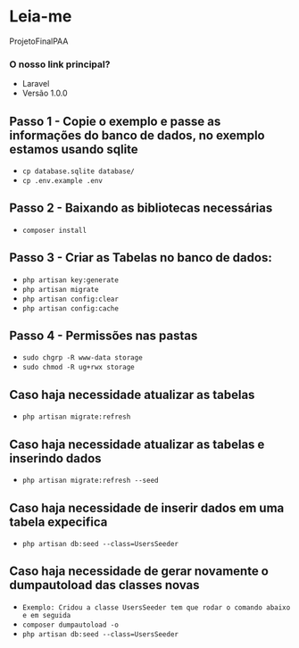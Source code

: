 # Leia-me #

ProjetoFinalPAA

### O nosso link principal? ###

* Laravel
* Versão 1.0.0

## Passo 1 - Copie o exemplo e passe as informações do banco de dados, no exemplo estamos usando sqlite ##
* `cp database.sqlite database/`
* `cp .env.example .env`

## Passo 2 - Baixando as bibliotecas necessárias ##
* `composer install`

## Passo 3 - Criar as Tabelas no banco de dados: ###
* `php artisan key:generate`
* `php artisan migrate`
* `php artisan config:clear`
* `php artisan config:cache`

## Passo 4 - Permissões nas pastas 
* `sudo chgrp -R www-data storage`
* `sudo chmod -R ug+rwx storage`

## Caso haja necessidade atualizar as tabelas ###
* `php artisan migrate:refresh`

## Caso haja necessidade atualizar as tabelas e inserindo dados ###
* `php artisan migrate:refresh --seed`

## Caso haja necessidade de inserir dados em uma tabela expecifica
* `php artisan db:seed --class=UsersSeeder`

## Caso haja necessidade de gerar novamente o dumpautoload das classes novas
* `Exemplo: Cridou a classe UsersSeeder tem que rodar o comando abaixo e em seguida`
* `composer dumpautoload -o`
* `php artisan db:seed --class=UsersSeeder`
